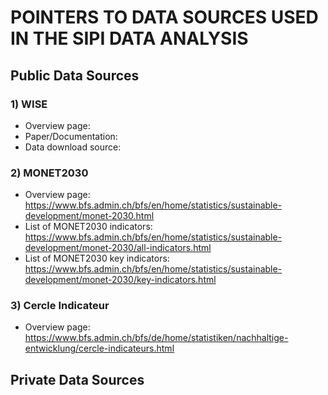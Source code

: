 # POINTERS TO DATA SOURCES USED IN THE SIPI DATA ANALYSIS

## Public Data Sources

### 1) WISE
- Overview page:
- Paper/Documentation:
- Data download source:

### 2) MONET2030
- Overview page: https://www.bfs.admin.ch/bfs/en/home/statistics/sustainable-development/monet-2030.html
- List of MONET2030 indicators: https://www.bfs.admin.ch/bfs/en/home/statistics/sustainable-development/monet-2030/all-indicators.html
- List of MONET2030 key indicators: https://www.bfs.admin.ch/bfs/en/home/statistics/sustainable-development/monet-2030/key-indicators.html

### 3) Cercle Indicateur
- Overview page: https://www.bfs.admin.ch/bfs/de/home/statistiken/nachhaltige-entwicklung/cercle-indicateurs.html

## Private Data Sources


